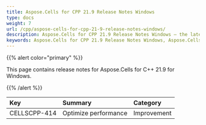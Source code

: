 ```yaml
---
title: Aspose.Cells for CPP 21.9 Release Notes Windows
type: docs
weight: 7
url: /cpp/aspose-cells-for-cpp-21-9-release-notes-windows/
description: Aspose.Cells for CPP 21.9 Release Notes Windows – the latest enhancements, new features, and fixes.
keywords: Aspose.Cells for CPP 21.9 Release Notes Windows, Aspose.Cells for CPP 21.9 Windows updates and fixes
---
```


{{% alert color="primary" %}}

This page contains release notes for Aspose.Cells for C++ 21.9 for Windows.

{{% /alert %}}

|**Key**|**Summary**|**Category**|
| :- | :- | :- |
|CELLSCPP-414|Optimize performance |Improvement|